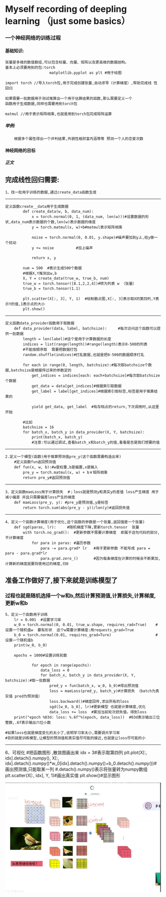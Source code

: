 # Myself recording of deepling learning （just some basics）

### 一个神经网络的训练过程

#### 基础知识:
    张量是多维的数值数组,可以包含标量、向量、矩阵以及更高维的数据结构。
    基本上必须要用到的包:torch
                        matplotlib.pyplot as plt #用于绘图

    import torch //导入torch包,用于完成创建张量,自动求导（计算梯度）,帮助完成线 性回归

    如果需要一批数据用于测试推算出一个用于估算结果的函数,那么需要定义一个
    函数用于生成数据,同样也需要用到torch包

    matmul //用于表示矩阵相乘,也就是用到torch包完成矩阵运算
##### 举例:
        根据多个属性得出一个评判结果,外貌性格财富内涵等等 预测一个人的恋爱次数

#### 神经网络的目标
 
##### 正文

## 完成线性回归需要:

    1、找一批用于训练的数据,通过create_data函数生成
---- 
    定义函数create__data用于生成数据
            def create_data(w, b, data_num):
                x = torch.normal(0, 1, (data_num, len(w)))#设置数据的形状,data_num表示数据的个数,len(w)表示数据的维度
                y = torch.matmul(x, w)+b#matmul表示矩阵相乘

                noise = torch.normal(0, 0.01, y.shape)#噪声要加到y上,给y做一个扰动
                y += noise          #加上噪声

                return x, y

            num = 500  #表示生成500个数据
            #根据X,Y推测出w,b
            X, Y = create_data(true_w, true_b, num) 
            true_w = torch.tensor([8.1,2,2,4])#转为列表 w （张量）
            true_b = torch.tensor(1.1)
            
            plt.scatter(X[:, 3], Y, 1)  #绘制散点图,X[:, 3]表示取X的第四列,Y表示Y的值,1表示点的大小
            plt.show()
---
    定义函数data_provider函数用于取数据
        def data_provider(data, label, batchsize):     #每次访问这个函数可以提供一批数据
            length = len(label)#这个是用于计算数据的长度
            indices = list(range(length))#range(length)表示0-500的列表
            #不能按顺序取  需要把数据打包
            random.shuffle(indices)#打乱数据,也就是把0-500的数据顺序打乱

            for each in range(0, length, batchsize):#每次取batchsize个数据,batchsize是根据传过来的参数定的
                get_indices = indices[each: each+batchsize]#每次取batchsize个数据
                get_data = data[get_indices]#根据索引取数据
                get_label = label[get_indices]#根据索引取标签,标签是用于推算结果的

                yield get_data, get_label  #有存档点的return,下次调用时,从这里开始

            #比如
            batchsize = 16
            for batch_x, batch_y in data_provider(X, Y, batchsize):
                print(batch_x, batch_y)
                #注意:可以通过调试,查看batch_x和batch_y的值,看看是否是我们想要的值
    
---

    2.定义一个模型(函数)用于推算预测值pre_y(这个函数需要构造出来)
        #定义函数fun返回预测值
        def fun(x, w, b):#w是权重,b是偏置,x是输入
            pre_y = torch.matmul(x, w) + b￥矩阵相乘
            return pre_y#返回预测值
---                
    3、定义函数maeLoss用于计算损失  #；loss就是预测y和真实y的差值 loss产生梯度 用于减小偏差 并且只需要偏差loss产生的梯度
        def maeLoss(pre_y, y): #pre_y是预测值,y是标签
            return torch.sum(abs(pre_y - y))/len(y)#返回损失值
---
    4、定义一个函数计算梯度(用于优化,这个函数的参数是一个张量,返回值是一个张量)
        def sgd(paras, lr):     #随机梯度下降,更新torch.tensor  张量
            with torch.no_grad():  #更新参数不需要计算梯度  即属于这句代码的部分,不计算梯度 
                for para in paras: #遍历参数
                    para -= para.grad* lr   #用于更新参数 不能写成 para = para - para.grad*lr
                    para.grad.zero_()       #因为每条梯度在计算的时候会不断累加,计算新的梯度就要将使用过的梯度,归0  
    
## 准备工作做好了,接下来就是训练模型了
### 过程也就是随机选择一个w和b,然后计算预测值,计算损失,计算梯度,更新w和b
    5、定义一个函数用于训练
        lr = 0.001  #设置学习率
        w_0 = torch.normal(0, 0.01, true_w.shape, requires_rad=True)    #设置一个随机值w  要有形状  这个w需要计算梯度:用requests_grad=True  
        b_0 = torch.normal(0.01, requires_grad=Ture)                    #设置一个随机值b
        print(w_0, b_0)

        epochs = 1000#设置训练轮数

                for epoch in range(epochs):
                    data_loss = 0
                    for batch_x, batch_y in data_provider(X, Y, batchsize):#取一批数据
                        pred_y = fun(batch_x, w_0, b_0)#得出预测值
                        loss = maeLoss(pred_y, batch_y)#计算损失 （batch为真实值 pred为预测值）
                        loss.backward()#梯度回传,求出所有的loss
                        sgd([w_0, b_0], lr)#更新模型 也就是计算梯度,优化
                        data_loss += loss  #累加当前轮次损失值，得到loss
        print("epoch %03d: loss: %.6f"%(epoch, data_loss))  #03d表示输出三位整数,.6f表示输出六位小数

    #如果loss也就是梯度变化的太小了,说明学习率太小,需要调大学习率
    #目的就是训练模型,让模型的预测值和真实值尽可能的接近,也就是让loss尽可能的小
---
6、可视化
    #把函数图形 ,散敛图画出来
    idx = 3#表示取第四列
    plt.plot(X[:, idx].detach().numpy(), X[:, idx].detach().numpy()*w_0[idx].detach().numpy()+b_0.detach().numpy())#画出预测值,只能取某一列
    #.detach().numpy()表示将张量转为numpy数组
    plt.scatter(X[:, idx], Y, 1)#画出真实值
    plt.show()#显示图形

    





![卷积](DL2神经网络项目代码/images/image.png)
